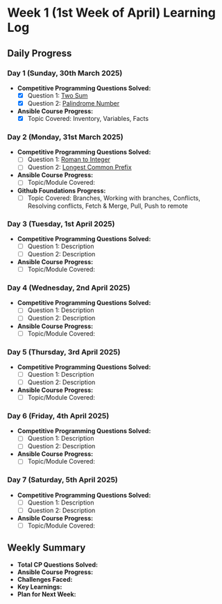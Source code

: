 # Week 1 (1st Week of April) Learning Log

## Daily Progress

### Day 1 (Sunday, 30th March 2025)
- **Competitive Programming Questions Solved:**
    - [x] Question 1: [Two Sum](https://leetcode.com/problems/two-sum/)
    - [x] Question 2: [Palindrome Number](https://leetcode.com/problems/palindrome-number/)
- **Ansible Course Progress:**
    - [x] Topic Covered: Inventory, Variables, Facts

### Day 2 (Monday, 31st March 2025)
- **Competitive Programming Questions Solved:**
    - [ ] Question 1: [Roman to Integer](https://leetcode.com/problems/roman-to-integer/)
    - [ ] Question 2: [Longest Common Prefix](https://leetcode.com/problems/longest-common-prefix/)
- **Ansible Course Progress:**
    - [ ] Topic/Module Covered: 
- **Github Foundations Progress:**
    - [ ] Topic Covered: Branches, Working with branches, Conflicts, Resolving conflicts, Fetch & Merge, Pull, Push to remote

### Day 3 (Tuesday, 1st April 2025)
- **Competitive Programming Questions Solved:**
    - [ ] Question 1: Description
    - [ ] Question 2: Description
- **Ansible Course Progress:**
    - [ ] Topic/Module Covered: 

### Day 4 (Wednesday, 2nd April 2025)
- **Competitive Programming Questions Solved:**
    - [ ] Question 1: Description
    - [ ] Question 2: Description
- **Ansible Course Progress:**
    - [ ] Topic/Module Covered: 

### Day 5 (Thursday, 3rd April 2025)
- **Competitive Programming Questions Solved:**
    - [ ] Question 1: Description
    - [ ] Question 2: Description
- **Ansible Course Progress:**
    - [ ] Topic/Module Covered: 

### Day 6 (Friday, 4th April 2025)
- **Competitive Programming Questions Solved:**
    - [ ] Question 1: Description
    - [ ] Question 2: Description
- **Ansible Course Progress:**
    - [ ] Topic/Module Covered: 

### Day 7 (Saturday, 5th April 2025)
- **Competitive Programming Questions Solved:**
    - [ ] Question 1: Description
    - [ ] Question 2: Description
- **Ansible Course Progress:**
    - [ ] Topic/Module Covered: 

## Weekly Summary
- **Total CP Questions Solved:** 
- **Ansible Course Progress:** 
- **Challenges Faced:** 
- **Key Learnings:** 
- **Plan for Next Week:** 
